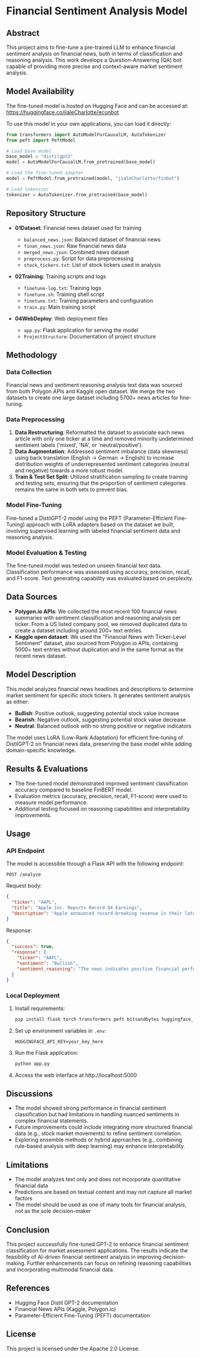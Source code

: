# Financial Sentiment Analysis Model

## Abstract

This project aims to fine-tune a pre-trained LLM to enhance financial sentiment analysis on financial news, both in terms of classification and reasoning analysis. This work develops a Question-Answering (QA) bot capable of providing more precise and context-aware market sentiment analysis.

## Model Availability

The fine-tuned model is hosted on Hugging Face and can be accessed at:
https://huggingface.co/jialeCharlotte/econbot

To use this model in your own applications, you can load it directly:

```python
from transformers import AutoModelForCausalLM, AutoTokenizer
from peft import PeftModel

# Load base model
base_model = "distilgpt2"
model = AutoModelForCausalLM.from_pretrained(base_model)

# Load the fine-tuned adapter
model = PeftModel.from_pretrained(model, "jialeCharlotte/finbot")

# Load tokenizer
tokenizer = AutoTokenizer.from_pretrained(base_model)
```

## Repository Structure

- **01Dataset**: Financial news dataset used for training
  - `balanced_news.json`: Balanced dataset of financial news
  - `finan_news.json`: Raw financial news data
  - `merged_news.json`: Combined news dataset
  - `preprocess.py`: Script for data preprocessing
  - `stock_tickers.txt`: List of stock tickers used in analysis

- **02Training**: Training scripts and logs
  - `finetune-log.txt`: Training logs
  - `finetune.sh`: Training shell script
  - `finetune.txt`: Training parameters and configuration
  - `train.py`: Main training script

- **04WebDeploy**: Web deployment files
  - `app.py`: Flask application for serving the model
  - `ProjectStructure`: Documentation of project structure


## Methodology

### Data Collection
Financial news and sentiment reasoning analysis text data was sourced from both Polygon APIs and Kaggle open dataset. We merge the two datasets to create one large dataset including 5700+ news articles for fine-tuning.

### Data Preprocessing
1. **Data Restructuring**: Reformatted the dataset to associate each news article with only one ticker at a time and removed minority undetermined sentiment labels ('mixed', 'NA', or 'neutral/positive').
2. **Data Augmentation**: Addressed sentiment imbalance (data skewness) using back translation (English → German → English) to increase distribution weights of underrepresented sentiment categories (neutral and negative) towards a more robust model.
3. **Train & Test Set Split**: Utilized stratification sampling to create training and testing sets, ensuring that the proportion of sentiment categories remains the same in both sets to prevent bias.

### Model Fine-Tuning
Fine-tuned a DistilGPT-2 model using the PEFT (Parameter-Efficient Fine-Tuning) approach with LoRA adapters based on the dataset we built, involving supervised learning with labeled financial sentiment data and reasoning analysis.

### Model Evaluation & Testing
The fine-tuned model was tested on unseen financial text data. Classification performance was assessed using accuracy, precision, recall, and F1-score. Text generating capability was evaluated based on perplexity.

## Data Sources

- **Polygon.io APIs**: We collected the most recent 100 financial news summaries with sentiment classification and reasoning analysis per ticker. From a US listed company pool, we removed duplicated data to create a dataset including around 200+ text entries.
- **Kaggle open dataset**: We used the "Financial News with Ticker-Level Sentiment" dataset, also sourced from Polygon.io APIs, containing 5000+ text entries without duplication and in the same format as the recent news dataset.

## Model Description

This model analyzes financial news headlines and descriptions to determine market sentiment for specific stock tickers. It generates sentiment analysis as either:

- **Bullish**: Positive outlook, suggesting potential stock value increase
- **Bearish**: Negative outlook, suggesting potential stock value decrease
- **Neutral**: Balanced outlook with no strong positive or negative indicators

The model uses LoRA (Low-Rank Adaptation) for efficient fine-tuning of DistilGPT-2 on financial news data, preserving the base model while adding domain-specific knowledge.

## Results & Evaluations

- The fine-tuned model demonstrated improved sentiment classification accuracy compared to baseline FinBERT model.
- Evaluation metrics (accuracy, precision, recall, F1-score) were used to measure model performance.
- Additional testing focused on reasoning capabilities and interpretability improvements.

## Usage

### API Endpoint

The model is accessible through a Flask API with the following endpoint:

```
POST /analyze
```

Request body:
```json
{
  "ticker": "AAPL",
  "title": "Apple Inc. Reports Record Q4 Earnings",
  "description": "Apple announced record-breaking revenue in their latest earnings call, exceeding analyst expectations."
}
```

Response:
```json
{
  "success": true,
  "response": {
    "ticker": "AAPL",
    "sentiment": "Bullish",
    "sentiment_reasoning": "The news indicates positive financial performance with record-breaking revenue that exceeded analyst expectations, suggesting strong business momentum."
  }
}
```

### Local Deployment

1. Install requirements:
   ```bash
   pip install flask torch transformers peft bitsandbytes huggingface_hub flask-cors
   ```

2. Set up environment variables in `.env`:
   ```
   HUGGINGFACE_API_KEY=your_key_here
   ```

3. Run the Flask application:
   ```bash
   python app.py
   ```

4. Access the web interface at http://localhost:5000

## Discussions

- The model showed strong performance in financial sentiment classification but had limitations in handling nuanced sentiments in complex financial statements.
- Future improvements could include integrating more structured financial data (e.g., stock market movements) to refine sentiment correlation.
- Exploring ensemble methods or hybrid approaches (e.g., combining rule-based analysis with deep learning) may enhance interpretability.

## Limitations

- The model analyzes text only and does not incorporate quantitative financial data
- Predictions are based on textual content and may not capture all market factors
- The model should be used as one of many tools for financial analysis, not as the sole decision-maker

## Conclusion

This project successfully fine-tuned GPT-2 to enhance financial sentiment classification for market assessment applications. The results indicate the feasibility of AI-driven financial sentiment analysis in improving decision-making. Further enhancements can focus on refining reasoning capabilities and incorporating multimodal financial data.

## References

- Hugging Face Distil GPT-2 documentation
- Financial News APIs (Kaggle, Polygon.io)
- Parameter-Efficient Fine-Tuning (PEFT) documentation

## License

This project is licensed under the Apache 2.0 License.
